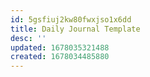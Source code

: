 ```yaml
---
id: 5gsfiuj2kw80fwxjso1x6dd
title: Daily Journal Template
desc: ''
updated: 1678035321488
created: 1678034485880
---
```

<!--
This template was applied using the daily journal schema. Edit the [[templates.daily]] note to change this template.
To create your own schemas to auto-apply templates when they match a hierarchy, follow the [schema tutorial](https://blog.dendron.so/notes/P1DL2uXHpKUCa7hLiFbFA/) to get started.
## What went well today? What were some of the positive experiences or accomplishments you had? Consider writing down at least three amazing things that happened today.
## What could have made today even better? Were there any challenges or frustrations that you faced? Consider what actions you could have taken to address these challenges, or what you could have done differently to improve your experience.
## Looking ahead, what steps can you take to make tomorrow even better? Are there any changes you can make to your routine or habits? Is there anyone you can reach out to for support or guidance? Consider setting a small goal or intention for tomorrow that will help you move towards your larger goals and aspirations.
-->


